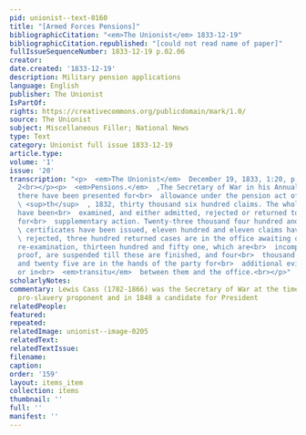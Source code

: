 ```yaml
---
pid: unionist--text-0160
title: "[Armed Forces Pensions]"
bibliographicCitation: "<em>The Unionist</em> 1833-12-19"
bibliographicCitation.republished: "[could not read name of paper]"
fullIssueSequenceNumber: 1833-12-19 p.02.06
creator: 
date.created: '1833-12-19'
description: Military pension applications
language: English
publisher: The Unionist
IsPartOf: 
rights: https://creativecommons.org/publicdomain/mark/1.0/
source: The Unionist
subject: Miscellaneous Filler; National News
type: Text
category: Unionist full issue 1833-12-19
article.type: 
volume: '1'
issue: '20'
transcription: "<p>  <em>The Unionist</em>  December 19, 1833, 1:20, p. 2, column
  2<br></p><p>  <em>Pensions.</em>  ‚The Secretary of War in his Annual Report, says
  there have been presented for<br>  allowance under the pension act of June 7<br>
  \ <sup>th</sup>  , 1832, thirty thousand six hundred claims. The whole of these
  have been<br>  examined, and either admitted, rejected or returned to the parties
  for<br>  supplementary action. Twenty-three thousand four hundred and thirty eight<br>
  \ certificates have been issued, eleven hundred and eleven claims have been<br>
  \ rejected, three hundred returned cases are in the office awaiting or<br>  undergoing
  re-examination, thirteen hundred and fifty one, which are<br>  incomplete in their
  proof, are suspended till these are finished, and four<br>  thousand four hundred
  and twenty five are in the hands of the party for<br>  additional evidence or authentication,
  or in<br>  <em>transitu</em>  between them and the office.<br></p>"
scholarlyNotes: 
commentary: Lewis Cass (1782-1866) was the Secretary of War at the time. He was a
  pro-slavery proponent and in 1848 a candidate for President
relatedPeople: 
featured: 
repeated: 
relatedImage: unionist--image-0205
relatedText: 
relatedTextIssue: 
filename: 
caption: 
order: '159'
layout: items_item
collection: items
thumbnail: ''
full: ''
manifest: ''
---
```

